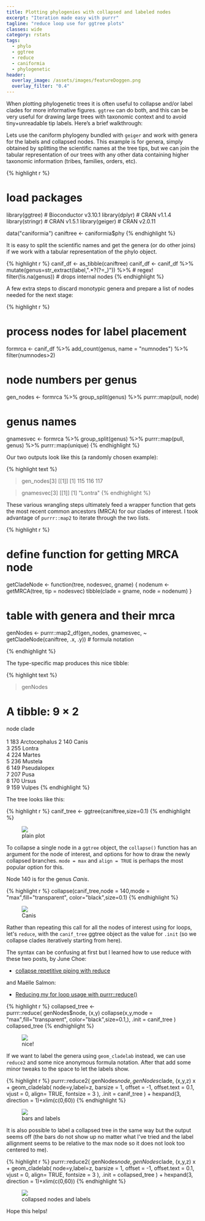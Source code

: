 ```yaml
---
title: Plotting phylogenies with collapsed and labeled nodes 
excerpt: "Iteration made easy with purrr"
tagline: "reduce loop use for ggtree plots"
classes: wide
category: rstats
tags: 
  - phylo
  - ggtree
  - reduce
  - caniformia
  - phylogenetic
header: 
  overlay_image: /assets/images/featureDoggen.png
  overlay_filter: "0.4"
---
```


When plotting phylogenetic trees it is often useful to collapse and/or label clades for more informative figures. `ggtree` can do both, and this can be very useful for drawing large trees with taxonomic context and to avoid tiny+unreadable tip labels. Here’s a brief walkthrough:

Lets use the caniform phylogeny bundled with `geiger` and work with genera for the labels and collapsed nodes. This example is for genera, simply obtained by splitting the scientific names at the tree tips, but we can join the tabular representation of our trees with any other data containing higher taxonomic information (tribes, families, orders, etc).


{% highlight r %}
# load packages
library(ggtree)  # Bioconductor v3.10.1
library(dplyr)   # CRAN v1.1.4
library(stringr) # CRAN v1.5.1
library(geiger)  # CRAN v2.0.11

data("caniformia")
caniftree <- caniformia$phy
{% endhighlight %}

It is easy to split the scientific names and get the genera (or do other joins) if we work with a tabular representation of the phylo object.

{% highlight r %}
canif_df <- as_tibble(caniftree)
canif_df <- canif_df %>% 
  mutate(genus=str_extract(label,".*?(?=_)")) %>% # regex!
  filter(!is.na(genus)) # drops internal nodes
{% endhighlight %}

A few extra steps to discard monotypic genera and prepare a list of nodes needed for the next stage:

{% highlight r %}
# process nodes for label placement
formrca <- canif_df %>%
  add_count(genus, name = "numnodes") %>% 
  filter(numnodes>2)

# node numbers per genus 
gen_nodes <- 
  formrca %>%
  group_split(genus) %>%
  purrr::map(pull, node)

  # genus names
gnamesvec <- formrca %>%
  group_split(genus) %>%
  purrr::map(pull, genus) %>%
  purrr::map(unique)
{% endhighlight %}

Our two outputs look like this (a randomly chosen example):

{% highlight text %}
> gen_nodes[3]
[[1]]
[1] 115 116 117

> gnamesvec[3]
[[1]]
[1] "Lontra"
{% endhighlight %}


These various wrangling steps ultimately feed a wrapper function that gets the most recent common ancestors (MRCA) for our clades of interest. I took advantage of `purrr::map2` to iterate through the two lists.

{% highlight r %}
# define function for getting MRCA node
getCladeNode <- function(tree, nodesvec, gname) {
  nodenum <- getMRCA(tree, tip = nodesvec)
  tibble(clade = gname, node = nodenum)
}

# table with genera and their mrca
genNodes <-
  purrr::map2_df(gen_nodes, gnamesvec,
                 ~ getCladeNode(caniftree, .x, .y)) # formula notation

{% endhighlight %}

The type-specific map produces this nice tibble:

{% highlight text %}
> genNodes
# A tibble: 9 × 2
   node clade        
  <int> <chr>        
1   183 Arctocephalus
2   140 Canis        
3   255 Lontra       
4   224 Martes       
5   236 Mustela      
6   149 Pseudalopex  
7   207 Pusa         
8   170 Ursus        
9   159 Vulpes 
{% endhighlight %}

The tree looks like this:

{% highlight r %}
canif_tree <- ggtree(caniftree,size=0.1)
{% endhighlight %}

<figure>
    <a href="/assets/images/caniftree.png"><img src="/assets/images/caniftree.png" ></a>
        <figcaption>plain plot</figcaption>
</figure>

To collapse a single node in a `ggtree` object, the `collapse()` function has an argument for the node of interest, and options for how to draw the newly collapsed branches. `mode = max` and `align = TRUE` is perhaps the most popular option for this.

Node 140 is for the genus _Canis_.

{% highlight r %}
collapse(canif_tree,node = 140,mode = "max",fill="transparent",
         color="black",size=0.1)
{% endhighlight %}

<figure>
    <a href="/assets/images/caniftree1node.png"><img src="/assets/images/caniftree1node.png" ></a>
        <figcaption>Canis</figcaption>
</figure>

Rather than repeating this call for all the nodes of interest using for loops, let's `reduce`, with the `canif_tree` ggtree object as the value for `.init` (so we collapse clades iteratively starting from here).

The syntax can be confusing at first but I learned how to use reduce with these two posts, by 
June Choe:   

- [collapse repetitive piping with reduce](https://yjunechoe.github.io/posts/2020-12-13-collapse-repetitive-piping-with-reduce/)  

and Maëlle Salmon:  
  
- [Reducing my for loop usage with purrr::reduce()](https://masalmon.eu/2023/07/26/reduce/)  

  

{% highlight r %}
collapsed_tree <-   
  purrr::reduce(
    genNodes$node,
    \(x,y) collapse(x,y,mode = "max",fill="transparent",
                    color="black",size=0.1,),
    .init = canif_tree
  )
collapsed_tree
{% endhighlight %}

<figure>
    <a href="/assets/images/caniftreecoll.png"><img src="/assets/images/caniftreecoll.png" ></a>
        <figcaption>nice!</figcaption>
</figure>

If we want to label the genera using `geom_cladelab` instead, we can use `reduce2` and some nice anonymous formula notation. After that add some minor tweaks to the space to let the labels show.

{% highlight r %}
purrr::reduce2(
  genNodes$node,
  genNodes$clade,
  \(x,y,z) x + geom_cladelab(
    node=y,label=z,
    barsize = 1, offset = -1,
    offset.text = 0.1,
    vjust = 0, 
    align= TRUE,
    fontsize = 3
  ),
  .init = canif_tree
) + hexpand(3, direction = 1)+xlim(c(0,60))
{% endhighlight %}


<figure>
    <a href="/assets/images/caniftreelabs.png"><img src="/assets/images/caniftreelabs.png" ></a>
        <figcaption>bars and labels</figcaption>
</figure>

It is also possible to label a collapsed tree in the same way but the output seems off (the bars do not show up no matter what I've tried and the label allignment seems to be relative to the max node so it does not look too centered to me).

{% highlight r %}
purrr::reduce2(
  genNodes$node,
  genNodes$clade,
  \(x,y,z) x + geom_cladelab(
    node=y,label=z,
    barsize = 1, offset = -1,
    offset.text = 0.1,
    vjust = 0, 
    align= TRUE,
    fontsize = 3
  ),
  .init = collapsed_tree
) + hexpand(3, direction = 1)+xlim(c(0,60))
{% endhighlight %}

<figure>
    <a href="/assets/images/caniftreecolab.png"><img src="/assets/images/caniftreecolab.png" ></a>
        <figcaption>collapsed nodes and labels</figcaption>
</figure>

Hope this helps!
